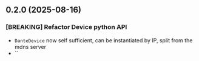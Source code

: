 ## 0.2.0 (2025-08-16)
### [BREAKING] Refactor Device python API

- `DanteDevice` now self sufficient, can be instantiated by IP, split from the mdns server
- ``